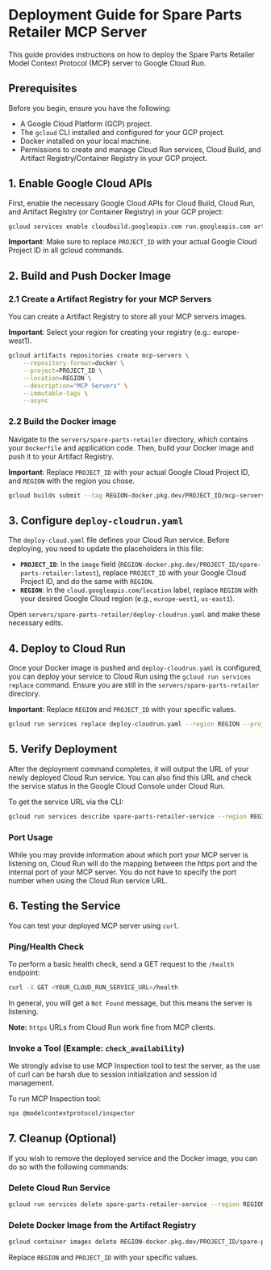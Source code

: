 # Deployment Guide for Spare Parts Retailer MCP Server

This guide provides instructions on how to deploy the Spare Parts Retailer Model Context Protocol (MCP) server to Google Cloud Run.

## Prerequisites

Before you begin, ensure you have the following:

*   A Google Cloud Platform (GCP) project.
*   The `gcloud` CLI installed and configured for your GCP project.
*   Docker installed on your local machine.
*   Permissions to create and manage Cloud Run services, Cloud Build, and Artifact Registry/Container Registry in your GCP project.


## 1. Enable Google Cloud APIs

First, enable the necessary Google Cloud APIs for Cloud Build, Cloud Run, and Artifact Registry (or Container Registry) in your GCP project:

```bash
gcloud services enable cloudbuild.googleapis.com run.googleapis.com artifactregistry.googleapis.com --project PROJECT_ID
```

**Important**: Make sure to replace `PROJECT_ID` with your actual Google Cloud Project ID in all gcloud commands.


## 2. Build and Push Docker Image

### 2.1 Create a Artifact Registry for your MCP Servers

You can create a Artifact Registry to store all your MCP servers images.

**Important**: Select your region for creating your registry (e.g.: europe-west1).

```bash
gcloud artifacts repositories create mcp-servers \
    --repository-format=docker \
    --project=PROJECT_ID \
    --location=REGION \
    --description="MCP Servers" \
    --immutable-tags \
    --async
```

### 2.2 Build the Docker image

Navigate to the `servers/spare-parts-retailer` directory, which contains your `Dockerfile` and application code. Then, build your Docker image and push it to your Artifact Registry.

**Important**: Replace `PROJECT_ID` with your actual Google Cloud Project ID, and `REGION` with the region you chose.

```bash
gcloud builds submit --tag REGION-docker.pkg.dev/PROJECT_ID/mcp-servers/spare-parts-retailer:latest .
```


## 3. Configure `deploy-cloudrun.yaml`

The `deploy-cloud.yaml` file defines your Cloud Run service. Before deploying, you need to update the placeholders in this file:

*   **`PROJECT_ID`**: In the `image` field (`REGION-docker.pkg.dev/PROJECT_ID/spare-parts-retailer:latest`), replace `PROJECT_ID` with your Google Cloud Project ID, and do the same with `REGION`.
*   **`REGION`**: In the `cloud.googleapis.com/location` label, replace `REGION` with your desired Google Cloud region (e.g., `europe-west1`, `us-east1`).

Open `servers/spare-parts-retailer/deploy-cloudrun.yaml` and make these necessary edits.


## 4. Deploy to Cloud Run

Once your Docker image is pushed and `deploy-cloudrun.yaml` is configured, you can deploy your service to Cloud Run using the `gcloud run services replace` command. Ensure you are still in the `servers/spare-parts-retailer` directory.

**Important**: Replace `REGION` and `PROJECT_ID` with your specific values.

```bash
gcloud run services replace deploy-cloudrun.yaml --region REGION --project PROJECT_ID
```

## 5. Verify Deployment

After the deployment command completes, it will output the URL of your newly deployed Cloud Run service. You can also find this URL and check the service status in the Google Cloud Console under Cloud Run.

To get the service URL via the CLI:

```bash
gcloud run services describe spare-parts-retailer-service --region REGION --project PROJECT_ID --format 'value(status.url)'
```

### Port Usage

While you may provide information about which port your MCP server is listening on, Cloud Run will do the mapping between the
https port and the internal port of your MCP server. You do not have to specify the port number when using the Cloud Run service
URL.


## 6. Testing the Service

You can test your deployed MCP server using `curl`.

### Ping/Health Check

To perform a basic health check, send a GET request to the `/health` endpoint:

```bash
curl -X GET <YOUR_CLOUD_RUN_SERVICE_URL>/health
```

In general, you will get a `Not Found` message, but this means the server is listening.

**Note:** `https` URLs from Cloud Run work fine from MCP clients.

### Invoke a Tool (Example: `check_availability`)

We strongly advise to use MCP Inspection tool to test the server, as the use of curl can be harsh due to session
initialization and session id management.

To run MCP Inspection tool:

```bash
npx @modelcontextprotocol/inspector
```

## 7. Cleanup (Optional)

If you wish to remove the deployed service and the Docker image, you can do so with the following commands:

### Delete Cloud Run Service

```bash
gcloud run services delete spare-parts-retailer-service --region REGION --project PROJECT_ID
```

### Delete Docker Image from the Artifact Registry

```bash
gcloud container images delete REGION-docker.pkg.dev/PROJECT_ID/spare-parts-retailer:latest --force-delete-tags --quiet
```

Replace `REGION` and `PROJECT_ID` with your specific values.